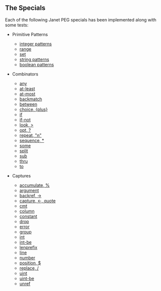 ## The Specials

Each of the following Janet PEG specials has been implemented along
with some tests:

* Primitive Patterns
  * [integer patterns](../examples/0.integer.janet)
  * [range](../examples/range.janet)
  * [set](../examples/set.janet)
  * [string patterns](../examples/0.string.janet)
  * [boolean patterns](../examples/0.boolean.janet)

* Combinators
  * [any](../examples/any.janet)
  * [at-least](../examples/at-least.janet)
  * [at-most](../examples/at-most.janet)
  * [backmatch](../examples/backmatch.janet)
  * [between](../examples/between.janet)
  * [choice, {plus}](../examples/choice.janet)
  * [if](../examples/if.janet)
  * [if-not](../examples/if-not.janet)
  * [look, >](../examples/look.janet)
  * [opt, ?](../examples/between.janet)
  * [repeat, "n"](../examples/repeat.janet)
  * [sequence, *](../examples/sequence.janet)
  * [some](../examples/some.janet)
  * [split](../examples/split.janet)
  * [sub](../examples/sub.janet)
  * [thru](../examples/thru.janet)
  * [to](../examples/to.janet)

* Captures
  * [accumulate, %](../examples/accumulate.janet)
  * [argument](../examples/argument.janet)
  * [backref, \->](../examples/backref.janet)
  * [capture, \<-, quote](../examples/capture.janet)
  * [cmt](../examples/cmt.janet)
  * [column](../examples/column.janet)
  * [constant](../examples/constant.janet)
  * [drop](../examples/drop.janet)
  * [error](../examples/error.janet)
  * [group](../examples/group.janet)
  * [int](../examples/int.janet)
  * [int-be](../examples/int-be.janet)
  * [lenprefix](../examples/lenprefix.janet)
  * [line](../examples/line.janet)
  * [number](../examples/number.janet)
  * [position, $](../examples/position.janet)
  * [replace, /](../examples/replace.janet)
  * [uint](../examples/uint.janet)
  * [uint-be](../examples/uint-be.janet)
  * [unref](../examples/unref.janet)
